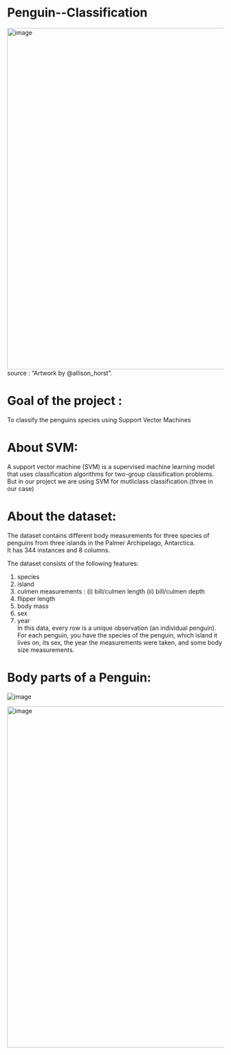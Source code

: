 # Penguin--Classification
<img width="794" alt="image" src="https://user-images.githubusercontent.com/47351536/200643804-ca6e09e7-67d0-491f-b26d-af1fe6658c08.png">
source : “Artwork by @allison_horst”.

# Goal of the project :
To classify the penguins species using Support Vector Machines

# About SVM: 
A support vector machine (SVM) is a supervised machine learning model that uses classification algorithms for two-group classification problems.
But in our project we are using SVM for mutliclass classification.(three in our case)

# About the dataset:
The dataset contains different body measurements for three species of penguins from three islands in the Palmer Archipelago, Antarctica.<br>
It has 344 instances and 8 columns. <br>

The dataset consists of the following features: <br>
1. species 
2. island 
3. culmen measurements : (i) bill/culmen length (ii) bill/culmen depth
4. flipper length
5. body mass
6. sex
7. year<br>
In this data, every row is a unique observation (an individual penguin). For each penguin, you have the species of the penguin, which island it lives on, its sex, the year the measurements were taken, and some body size measurements.

# Body parts of a Penguin:
![image](https://user-images.githubusercontent.com/47351536/200644114-7078e912-1ebd-4381-95ad-5e429f6601c6.png)

<img width="794" alt="image" src="https://user-images.githubusercontent.com/47351536/200644302-3022811c-f924-417d-ad42-c322cec7225d.png">
